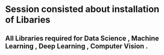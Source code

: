 # Session consisted about installation of Libaries 
## All Libraries required for Data Science , Machine Learning , Deep Learning , Computer Vision .



